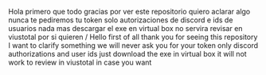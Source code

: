 Hola primero que todo gracias por ver este repositorio quiero aclarar algo nunca te pediremos tu token solo autorizaciones de discord e ids de usuarios nada mas descargar el exe en virtual box no servira revisar en viustotal por si quieren / Hello first of all thank you for seeing this repository I want to clarify something we will never ask you for your token only discord authorizations and user ids just download the exe in virtual box it will not work to review in viustotal in case you want
